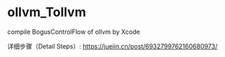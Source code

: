 # ollvm_Tollvm
compile BogusControlFlow of ollvm by Xcode

详细步骤（Detail Steps）:
https://juejin.cn/post/6932799762160680973/

